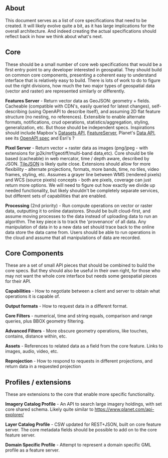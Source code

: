 ## About

This document serves as a list of core specifications that need to be created. It will likely evolve quite a bit, as it has large implications for the overall architecture. And indeed creating the actual specifications should reflect back in how we think about what's next.

## Core

These should be a small number of core web specifications that would be a first entry point to any developer interested in geospatial. They should build on common core components, presenting a coherent easy to understand interface that is relatively easy to build. There is lots of work to do to figure out the right divisions, how much the two major types of geospatial data (vector and raster) are represented similarly or differently. 

**Features Server** - Return vector data as GeoJSON: geometry + fields. Cacheable (compatible with CDN's, easily queried for latest changes), self-describing (using OpenAPI to describe itself), and assuming 2D flat feature structure (no nesting, no references). Extensible to enable alternate formats, notifications, crud operations, statistics/aggregation, styling, generalization, etc. But those should be independent specs. Inspirations should include Mapbox's [Datasets API](https://www.mapbox.com/api-documentation/#datasets), [FeatureServer](http://featureserver.org), Planet's [Data API](https://www.planet.com/api-explorer/), see its [OpenAPI spec](https://api.planet.com/data/v1/spec) and Esri's ? 

**Pixel Server** - Return vector + raster data as images (png/jpeg - with extensions for jp2k/mrf/geotiff/multi-band data,etc). Core should be tile based (cacheable) in web mercator, time / depth aware, described by JSON. [TileJSON](https://github.com/mapbox/tilejson-spec) is likely quite close. Extensions should allow for more flexibility - alternate projections, formats, more bands, time, no tiles, video frames, styling, etc. Assumes a grayer line between WMS (rendered pixels) and WCS (source pixels) concepts - both are pixels, coverage can just return more options. We will need to figure out how exactly we divide up needed functionality, but likely shouldn't be completely separate services, but different sets of capabilities that are enabled. 

**Processing** (2nd priority) - Run compute operations on vector or raster data, outputting it to online datastores. Should be built cloud-first, and assume moving processes to the data instead of uploading data to run an algorithm. The key piece is to track the 'provenance' of all data. Any manipulation of data in to a new data set should trace back to the online data store the data came from. Users should be able to run operations in the cloud and assume that all manipulations of data are recorded. 

## Core Components

These are a set of small API pieces that should be combined to build the core specs. But they should also be useful in their own right, for those who may not want the whole core interface but needs some geospatial pieces for their API.

**Capabilities** - How to negotiate between a client and server to obtain what operations it is capable of.

**Output formats** - How to request data in a different format.

**Core Filters** - numerical, time and string equals, comparison and range queries, plus BBOX geometry filtering.

**Advanced Filters** - More obscure geometry operations, like touches, contains, distance within, etc.

**Assets** - References to related data as a field from the core feature. Links to images, audio, video, etc.

**Reprojection** - How to respond to requests in different projections, and return data in a requested projection


## Profiles / extensions

These are extensions to the core that enable more specific functionality.

**Imagery Catalog Profile** - An API to search large imagery holdings, with set core shared schema. Likely quite similar to https://www.planet.com/api-explorer/ 

**Layer Catalog Profile** - CSW updated for REST+JSON, built on core feature server. The core metadata fields should be possible to add on to the core feature server.

**Domain Specific Profile** - Attempt to represent a domain specific GML profile as a feature server.
